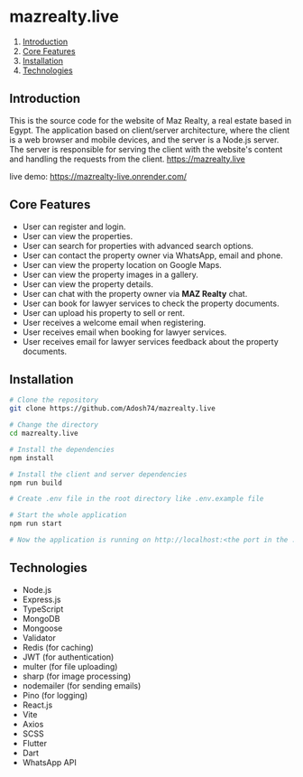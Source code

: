 # mazrealty.live

1. [Introduction](#introduction)
2. [Core Features](#core-features)
3. [Installation](#installation)
4. [Technologies](#technologies)

## Introduction

This is the source code for the website of Maz Realty, a real estate based in Egypt. The application based on client/server architecture, where the client is a web browser and mobile devices, and the server is a Node.js server. The server is responsible for serving the client with the website's content and handling the requests from the client. <https://mazrealty.live>

live demo: <https://mazrealty-live.onrender.com/>

## Core Features

- User can register and login.
- User can view the properties.
- User can search for properties with advanced search options.
- User can contact the property owner via WhatsApp, email and phone.
- User can view the property location on Google Maps.
- User can view the property images in a gallery.
- User can view the property details.
- User can chat with the property owner via **MAZ Realty** chat.
- User can book for lawyer services to check the property documents.
- User can upload his property to sell or rent.
- User receives a welcome  email when registering.
- User receives email when booking for lawyer services.
- User receives email for lawyer services feedback about the property documents.

## Installation

```bash
# Clone the repository
git clone https://github.com/Adosh74/mazrealty.live

# Change the directory
cd mazrealty.live

# Install the dependencies
npm install

# Install the client and server dependencies
npm run build

# Create .env file in the root directory like .env.example file

# Start the whole application
npm run start

# Now the application is running on http://localhost:<the port in the .env file> 
```

## Technologies

- Node.js
- Express.js
- TypeScript
- MongoDB
- Mongoose
- Validator
- Redis (for caching)
- JWT (for authentication)
- multer (for file uploading)
- sharp (for image processing)
- nodemailer (for sending emails)
- Pino (for logging)
- React.js
- Vite
- Axios
- SCSS
- Flutter
- Dart
- WhatsApp API

